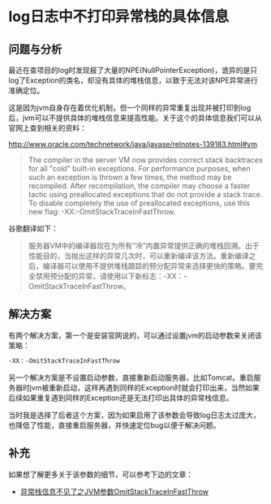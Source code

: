 # log日志中不打印异常栈的具体信息

## 问题与分析

最近在查项目的log时发现报了大量的NPE(NullPointerException)，诡异的是只log了Exception的类名，却没有具体的堆栈信息，以致于无法对该NPE异常进行准确定位。

这是因为jvm自身存在着优化机制，但一个同样的异常重复出现并被打印到log后，jvm可以不提供具体的堆栈信息来提高性能。关于这个的具体信息我们可以从官网上查到相关的资料：<!--more-->

<a href="http://www.oracle.com/technetwork/java/javase/relnotes-139183.html#vm" target="_blank">http://www.oracle.com/technetwork/java/javase/relnotes-139183.html#vm</a>

>The compiler in the server VM now provides correct stack backtraces for all "cold" built-in exceptions. For performance purposes, when such an exception is thrown a few times, the method may be recompiled. After recompilation, the compiler may choose a faster tactic using preallocated exceptions that do not provide a stack trace. To disable completely the use of preallocated exceptions, use this new flag: -XX:-OmitStackTraceInFastThrow.

谷歌翻译如下：

>服务器VM中的编译器现在为所有“冷”内置异常提供正确的堆栈回溯。出于性能目的，当抛出这样的异常几次时，可以重新编译该方法。重新编译之后，编译器可以使用不提供堆栈跟踪的预分配异常来选择更快的策略。要完全禁用预分配的异常，请使用以下新标志：-XX：-OmitStackTraceInFastThrow。

## 解决方案

有两个解决方案，第一个是安装官网说的，可以通过设置jvm的启动参数来关闭该策略：

```bash
-XX：-OmitStackTraceInFastThrow
```

另一个解决方案是不设置启动参数，直接重新启动服务器，比如Tomcat。重启服务器时jvm被重新启动，这样再遇到同样的Exception时就会打印出来，当然如果后续如果重复遇到同样的Exception还是无法打印出具体的异常栈信息。

当时我是选择了后者这个方案，因为如果启用了该参数会导致log日志太过庞大，也降低了性能，直接重启服务器，并快速定位bug以便于解决问题。

## 补充

如果想了解更多关于该参数的细节，可以参考下边的文章：
* [异常栈信息不见了之JVM参数OmitStackTraceInFastThrow](https://www.jianshu.com/p/cc1bd35466cb)